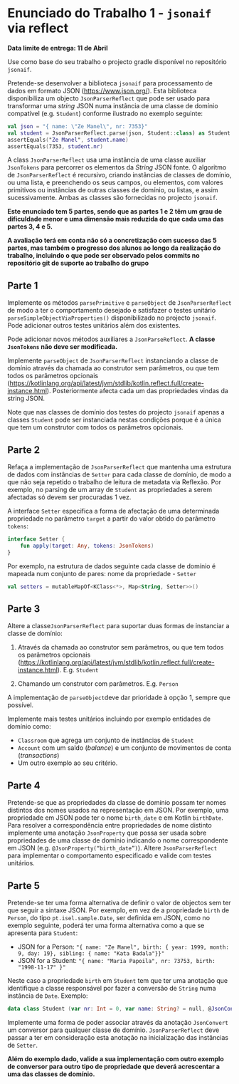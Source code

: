 # Enunciado do Trabalho 1 - `jsonaif` via reflect

**Data limite de entrega: 11 de Abril**

Use como base do seu trabalho o projecto gradle disponível no repositório
`jsonaif`.

Pretende-se desenvolver a biblioteca `jsonaif` para processamento de dados em
formato JSON (https://www.json.org/).
Esta biblioteca disponibiliza um objecto `JsonParserReflect` que pode ser usado
para transformar uma _string_ JSON numa instância de uma classe de domínio
compatível (e.g. `Student`) conforme ilustrado no exemplo seguinte:

```kotlin
val json = "{ name: \"Ze Manel\", nr: 7353}"
val student = JsonParserReflect.parse(json, Student::class) as Student
assertEquals("Ze Manel", student.name)
assertEquals(7353, student.nr)
```

A class `JsonParserReflect` usa uma instância de uma classe auxiliar
`JsonTokens` para percorrer os elementos da _String_ JSON fonte.
O algoritmo de `JsonParserReflect` é recursivo, criando instâncias de classes de
domínio, ou uma lista, e preenchendo os seus campos, ou elementos, com valores
primitivos ou instâncias de outras classes de domínio, ou listas, e assim
sucessivamente.
Ambas as classes são fornecidas no projecto `jsonaif`.

**Este enunciado tem 5 partes, sendo que as partes 1 e 2 têm um grau de
dificuldade menor e uma dimensão mais reduzida do que cada uma das partes 3, 4
e 5.**

**A avaliação terá em conta não só a concretização com sucesso das 5 partes, mas
também o progresso dos alunos ao longo da realização do trabalho, incluindo o
que pode ser observado pelos commits no repositório git de suporte ao trabalho
do grupo**

## Parte 1

Implemente os métodos `parsePrimitive` e `parseObject` de `JsonParserReflect` de
modo a ter o comportamento desejado e satisfazer o testes unitário
`parseSimpleObjectViaProperties()` disponibilizado no projecto `jsonaif`.
Pode adicionar outros testes unitários além dos existentes.

Pode adicionar novos métodos auxiliares a `JsonParseReflect`. **A classe
`JsonTokens` não deve ser modificada.**

Implemente `parseObject` de `JsonParserReflect` instanciando a classe de domínio
através da chamada ao construtor sem parâmetros, ou que tem todos os
parâmetros opcionais (https://kotlinlang.org/api/latest/jvm/stdlib/kotlin.reflect.full/create-instance.html).
Posteriormente afecta cada um das propriedades vindas da string JSON. 

Note que nas classes de domínio dos testes do projecto `jsonaif` apenas a
classes `Student` pode ser instanciada nestas condições porque é a única que tem
um construtor com todos os parâmetros opcionais.

## Parte 2

Refaça a implementação de `JsonParserReflect` que mantenha uma estrutura de
dados com instâncias de `Setter` para cada classe de domínio, de modo a que não
seja repetido o trabalho de leitura de metadata via Reflexão.
Por exemplo, no parsing de um array de `Student` as propriedades a serem
afectadas só devem ser procuradas 1 vez.

A interface `Setter` especifica a forma de afectação de uma determinada
propriedade no parâmetro `target` a partir do valor obtido do parâmetro
`tokens`:
```kotlin
interface Setter {
    fun apply(target: Any, tokens: JsonTokens)
}
```

Por exemplo, na estrutura de dados seguinte cada classe de domínio é mapeada num
conjunto de pares: nome da propriedade - `Setter`

```kotlin
val setters = mutableMapOf<KClass<*>, Map<String, Setter>>()
```

## Parte 3

Altere a classe`JsonParserReflect` para suportar duas formas de instanciar a classe de domínio:

1. Através da chamada ao construtor sem parâmetros, ou que tem todos os
   parâmetros opcionais
   (https://kotlinlang.org/api/latest/jvm/stdlib/kotlin.reflect.full/create-instance.html).
   E.g. `Student`

2. Chamando um construtor com parâmetros. E.g. `Person`

A implementação de `parseObject`deve dar prioridade à opção 1, sempre que possível.

Implemente mais testes unitários incluindo por exemplo entidades de domínio como:

* `Classroom` que agrega um conjunto de instâncias de `Student`
* `Account` com um saldo (_balance_) e um conjunto de movimentos de conta
  (_transactions_)
* Um outro exemplo ao seu critério.

## Parte 4

Pretende-se que as propriedades da classe de domínio possam ter nomes distintos
dos nomes usados na representação em JSON.
Por exemplo, uma propriedade em JSON pode ter o nome `birth_date`  e em Kotlin
`birthDate`. Para resolver a correspondência entre propriedades de nome distinto
implemente uma anotação `JsonProperty` que possa ser usada sobre propriedades de
uma classe de domínio indicando o nome correspondente em JSON (e.g.
`@JsonProperty(“birth_date”)`).
Altere `JsonParserReflect` para implementar o comportamento especificado e
valide com testes unitários.

## Parte 5

Pretende-se ter uma forma alternativa de definir o valor de objectos sem ter que
seguir a sintaxe JSON.
Por exemplo, em vez de a propriedade `birth` de `Person`, do tipo
`pt.isel.sample.Date`, ser definida em JSON, como no exemplo seguinte, poderá
ter uma forma alternativa como  a que se apresenta para `Student`:
* JSON for a Person: `"{ name: "Ze Manel", birth: { year: 1999, month: 9, day: 19}, sibling: { name: "Kata Badala"}}"`
* JSON for a Student: `"{ name: "Maria Papoila", nr: 73753, birth: "1998-11-17" }"`

Neste caso a propriedade `birth` em `Student` tem que ter uma anotação que
identifique a classe responsável por fazer a conversão de `String` numa
instância de `Date`.
Exemplo:

```kotlin
data class Student (var nr: Int = 0, var name: String? = null, @JsonConvert(JsonToDate::class) val birth: Date)
```

Implemente uma forma de poder associar através da anotação `JsonConvert` um
conversor para qualquer classe de domínio.
`JsonParserReflect` deve passar a ter em consideração esta anotação na
inicialização das instâncias de `Setter`.

**Além do exemplo dado, valide a sua implementação com outro exemplo de conversor
para outro tipo de propriedade que deverá acrescentar a uma das classes de
domínio.**

